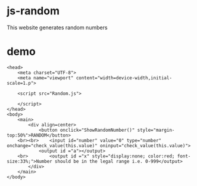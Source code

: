 # js-random
This website generates random numbers

# demo
	<head>
		<meta charset="UTF-8">
		<meta name="viewport" content="width=device-width,initial-scale=1.p">
  		
		<script src="Random.js">
  	
  		</script>
	</head>
	<body>
		<main>
			<div align=center>
				<button onclick="ShowRandomNumber()" style="margin-top:50%">RANDOM</button>
		<br><br>	<input id="number" value="0" type="number" onchange="check_value(this.value)" oninput="check_value(this.value)">
				<output id ="a"></output>
		<br>		<output id ="x" style="display:none; color:red; font-size:33%;">Number should be in the legal range i.e. 0-999</output>
			</div>
		</main>
	</body>

